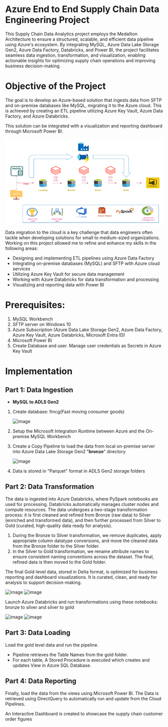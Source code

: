 # Azure End to End Supply Chain Data Engineering Project
This Supply Chain Data Analytics project employs the Medallion Architecture to ensure a structured, scalable, and efficient data pipeline using Azure's ecosystem. By integrating MySQL, Azure Data Lake Storage Gen2, Azure Data Factory, Databricks, and Power BI, the project facilitates seamless data ingestion, transformation, and visualization, enabling actionable insights for optimizing supply chain operations and improving business decision-making.

# Objective of the Project
The goal is to develop an Azure-based solution that ingests data from SFTP and on-premise databases like MySQL, migrating it to the Azure cloud. This is achieved by creating an ETL pipeline utilizing Azure Key Vault, Azure Data Factory, and Azure Databricks.

This solution can be integrated with a visualization and reporting dashboard through Microsoft Power BI.

![Architecture](Architecture.png)

Data migration to the cloud is a key challenge that data engineers often tackle when developing solutions for small to medium-sized organizations. Working on this project allowed me to refine and enhance my skills in the following areas:
- Designing and implementing ETL pipelines using Azure Data Factory
- Integrating on-premise databases (MySQL) and SFTP with Azure cloud services
- Utilizing Azure Key Vault for secure data management
- Working with Azure Databricks for data transformation and processing
- Visualizing and reporting data with Power BI

# Prerequisites:
1. MySQL Workbench
2. SFTP server on Windows 10
3. Azure Subscription (Azure Data Lake Storage Gen2, Azure Data Factory, Azure Key Vault, Azure Databricks, Microsoft Entra ID)
4. Microsoft Power BI
5. Create Database and user. Manage user credentials as Secrets in Azure Key Vault

# Implementation
## Part 1: Data Ingestion
- **MySQL to ADLS Gen2**
1. Create database: fmcg(Fast moving consumer goods)
   
   ![image](https://github.com/user-attachments/assets/435f01e7-5442-422b-ac2b-6ead3bbfe636)

2. Setup the Microsoft Integration Runtime between Azure and the On-premise MySQL Workbench
3. Create a Copy Pipeline to load the data from local on-premise server into Azure Data Lake Storage Gen2 "**bronze**" directory
 
   ![image](https://github.com/user-attachments/assets/0ecd4430-9182-46e8-bf5b-e8f5ae1e2176)

4. Data is stored in "Parquet" format in ADLS Gen2 storage folders

## Part 2: Data Transformation 

The data is ingested into Azure Databricks, where PySpark notebooks are used for processing. Databricks automatically manages cluster nodes and compute resources. The data undergoes a two-stage transformation process: it is first cleaned and refined from Bronze (raw data) to Silver (enriched and transformed data), and then further processed from Silver to Gold (curated, high-quality data ready for analysis).
1. During the Bronze to Silver transformation, we remove duplicates, apply appropriate column datatype conversions, and move the cleaned data from the Bronze folder to the Silver folder.
2. In the Silver to Gold transformation, we rename attribute names to ensure consistent naming conventions across the dataset. The final, refined data is then moved to the Gold folder.

The final Gold-level data, stored in Delta format, is optimized for business reporting and dashboard visualizations. It is curated, clean, and ready for analysis to support decision-making.

![image](https://github.com/user-attachments/assets/ff74aff2-55d6-4b92-b62d-4a1113e87495)
![image](https://github.com/user-attachments/assets/126248c6-516d-4811-abf5-5eed5ebf0322)

Launch Azure Databricks and run transformations using these notebooks: bronze to silver and silver to gold

![image](https://github.com/user-attachments/assets/9b4bc807-a7ef-4294-94d3-6909172eae6b)
![image](https://github.com/user-attachments/assets/edcaa580-ef1d-497b-b73d-2a7f2b293803)

## Part 3: Data Loading

Load the gold level data and run the pipeline.

- Pipeline retrieves the Table Names from the gold folder.
- For each table, A Stored Procedure is executed which creates and updates View in Azure SQL Database.

## Part 4: Data Reporting
Finally, load the data from the views using Microsoft Power BI. The Data is retrieved using DirectQuery to automatically run and update from the Cloud Pipelines.

An Interactive Dashboard is created to showcase the supply chain customer order figures








































   

